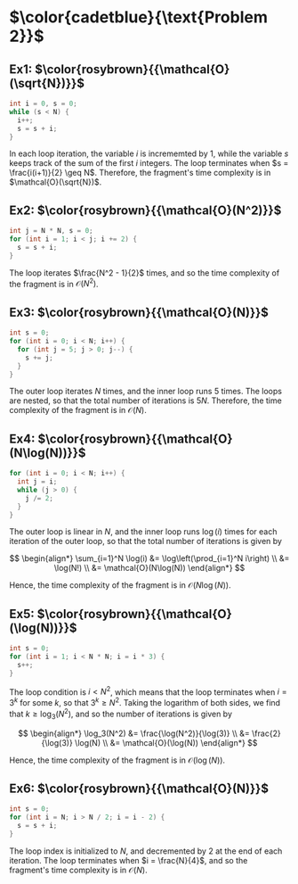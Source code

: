 # $\color{cadetblue}{\text{Problem 2}}$

## Ex1: $\color{rosybrown}{{\mathcal{O}(\sqrt{N})}}$

```c
int i = 0, s = 0;
while (s < N) {
  i++;
  s = s + i;
}
```

In each loop iteration, the variable $i$ is incrememted by $1$, while the variable $s$ keeps track of the sum of the first $i$ integers. The loop terminates when $s = \frac{i(i+1)}{2} \geq N$. Therefore, the fragment's time complexity is in $\mathcal{O}(\sqrt{N})$.

## Ex2: $\color{rosybrown}{{\mathcal{O}(N^2)}}$

```c
int j = N * N, s = 0;
for (int i = 1; i < j; i += 2) {
  s = s + i;
}
```

The loop iterates $\frac{N^2 - 1}{2}$ times, and so the time complexity of the fragment is in $\mathcal{O}(N^2)$.

## Ex3: $\color{rosybrown}{{\mathcal{O}(N)}}$

```c
int s = 0;
for (int i = 0; i < N; i++) {
  for (int j = 5; j > 0; j--) {
    s += j;
  }
}
```

The outer loop iterates $N$ times, and the inner loop runs $5$ times. The loops are nested, so that the total number of iterations is $5N$. Therefore, the time complexity of the fragment is in $\mathcal{O}(N)$.

## Ex4: $\color{rosybrown}{{\mathcal{O}(N\log(N))}}$

```c
for (int i = 0; i < N; i++) {
  int j = i;
  while (j > 0) {
    j /= 2;
  }
}
```

The outer loop is linear in $N$, and the inner loop runs $\log(i)$ times for each iteration of the outer loop, so that the total number of iterations is given by

$$
\begin{align*}
\sum_{i=1}^N \log(i) &= \log\left(\prod_{i=1}^N i\right) \\
&= \log(N!) \\
&= \mathcal{O}(N\log(N))
\end{align*}
$$

Hence, the time complexity of the fragment is in $\mathcal{O}(N\log(N))$.

## Ex5: $\color{rosybrown}{{\mathcal{O}(\log(N))}}$

```c
int s = 0;
for (int i = 1; i < N * N; i = i * 3) {
  s++;
}
```

The loop condition is $i < N^2$, which means that the loop terminates when $i = 3^k$ for some $k$, so that $3^k \geq N^2$. Taking the logarithm of both sides, we find that $k \geq \log_3(N^2)$, and so the number of iterations is given by

$$
\begin{align*}
\log_3(N^2) &= \frac{\log(N^2)}{\log(3)} \\
&= \frac{2}{\log(3)} \log(N) \\
&= \mathcal{O}(\log(N))
\end{align*}
$$

Hence, the time complexity of the fragment is in $\mathcal{O}(\log(N))$.

## Ex6: $\color{rosybrown}{{\mathcal{O}(N)}}$

```c
int s = 0;
for (int i = N; i > N / 2; i = i - 2) {
  s = s + i;
}
```

The loop index is initialized to $N$, and decremented by $2$ at the end of each iteration. The loop terminates when $i = \frac{N}{4}$, and so the fragment's time complexity is in $\mathcal{O}(N)$.
